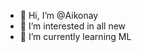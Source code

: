 - 👋 Hi, I’m @Aikonay
- 👀 I’m interested in all new 
- 🌱 I’m currently learning ML

<!---
Aikonay/Aikonay is a ✨ special ✨ repository because its `README.md` (this file) appears on your GitHub profile.
You can click the Preview link to take a look at your changes.
--->
